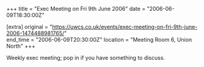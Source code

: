 +++
title = "Exec Meeting on Fri 9th June 2006"
date = "2006-06-09T18:30:00Z"

[extra]
original = "https://uwcs.co.uk/events/exec-meeting-on-fri-9th-june-2006-1474488981765/"    
end_time = "2006-06-09T20:30:00Z"
location = "Meeting Room 6, Union North"
+++

Weekly exec meeting; pop in if you have something to discuss.

